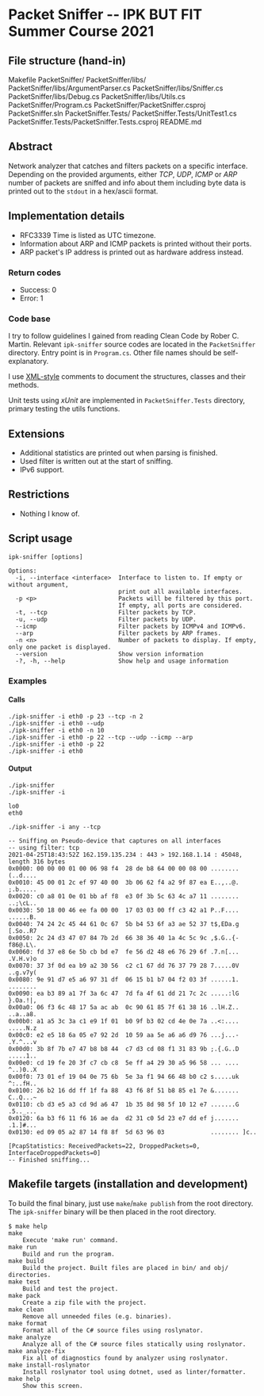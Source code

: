 # Packet Sniffer -- IPK BUT FIT Summer Course 2021

## File structure (hand-in)

Makefile
PacketSniffer/
PacketSniffer/libs/
PacketSniffer/libs/ArgumentParser.cs
PacketSniffer/libs/Sniffer.cs
PacketSniffer/libs/Debug.cs
PacketSniffer/libs/Utils.cs
PacketSniffer/Program.cs
PacketSniffer/PacketSniffer.csproj
PacketSniffer.sln
PacketSniffer.Tests/
PacketSniffer.Tests/UnitTest1.cs
PacketSniffer.Tests/PacketSniffer.Tests.csproj
README.md

## Abstract

Network analyzer that catches and filters packets on a specific interface.
Depending on the provided arguments, either *TCP*, *UDP*, *ICMP* or *ARP*
number of packets are sniffed and info about them including byte data is printed
out to the `stdout` in a hex/ascii format.

## Implementation details

- RFC3339 Time is listed as UTC timezone.
- Information about ARP and ICMP packets is printed without their ports.
- ARP packet's IP address is printed out as hardware address instead.

### Return codes

- Success: 0
- Error: 1

### Code base

I try to follow guidelines I gained from reading Clean Code by Rober C. Martin.
Relevant `ipk-sniffer` source codes are located in the `PacketSniffer` directory.
Entry point is in `Program.cs`. Other file names should be self-explanatory.

I use [XML-style](https://docs.microsoft.com/en-us/dotnet/csharp/codedoc)
comments to document the structures, classes and their methods.

Unit tests using *xUnit* are implemented in `PacketSniffer.Tests` directory,
primary testing the utils functions.

## Extensions

- Additional statistics are printed out when parsing is finished.
- Used filter is written out at the start of sniffing.
- IPv6 support.

## Restrictions

- Nothing I know of.

## Script usage

```
ipk-sniffer [options]

Options:
  -i, --interface <interface>  Interface to listen to. If empty or without argument,
                               print out all available interfaces.
  -p <p>                       Packets will be filtered by this port.
                               If empty, all ports are considered.
  -t, --tcp                    Filter packets by TCP.
  -u, --udp                    Filter packets by UDP.
  --icmp                       Filter packets by ICMPv4 and ICMPv6.
  --arp                        Filter packets by ARP frames.
  -n <n>                       Number of packets to display. If empty, only one packet is displayed.
  --version                    Show version information
  -?, -h, --help               Show help and usage information
```

### Examples

#### Calls

```
./ipk-sniffer -i eth0 -p 23 --tcp -n 2
./ipk-sniffer -i eth0 --udp
./ipk-sniffer -i eth0 -n 10
./ipk-sniffer -i eth0 -p 22 --tcp --udp --icmp --arp
./ipk-sniffer -i eth0 -p 22
./ipk-sniffer -i eth0
```

#### Output

```
./ipk-sniffer
./ipk-sniffer -i

lo0
eth0
```

```
./ipk-sniffer -i any --tcp

-- Sniffing on Pseudo-device that captures on all interfaces
-- using filter: tcp
2021-04-25T18:43:52Z 162.159.135.234 : 443 > 192.168.1.14 : 45048, length 316 bytes
0x0000: 00 00 00 01 00 06 98 f4  28 de b8 64 00 00 08 00 ........ (..d....
0x0010: 45 00 01 2c ef 97 40 00  3b 06 62 f4 a2 9f 87 ea E..,..@. ;.b.....
0x0020: c0 a8 01 0e 01 bb af f8  e3 0f 3b 5c 63 4c a7 11 ........ ..;\cL..
0x0030: 50 18 00 46 ee fa 00 00  17 03 03 00 ff c3 42 a1 P..F.... ......B.
0x0040: 74 24 2c 45 44 61 0c 67  5b b4 53 6f a3 ae 52 37 t$,EDa.g [.So..R7
0x0050: 2c 24 d3 47 07 84 7b 2d  66 38 36 40 1a 4c 5c 9c ,$.G..{- f86@.L\.
0x0060: fd 37 e8 6e 5b cb bd e7  fe 56 d2 48 e6 76 29 6f .7.n[... .V.H.v)o
0x0070: 37 3f 0d ea b9 a2 30 56  c2 c1 67 dd 76 37 79 28 7.....0V ..g.v7y(
0x0080: 9e 91 d7 e5 a6 97 31 df  06 15 b1 b7 04 f2 03 3f ......1. ........
0x0090: ea b3 89 a1 7f 3a 6c 47  7d fa 4f 61 dd 21 7c 2c .....:lG }.Oa.!|,
0x00a0: 06 f3 6c 48 17 5a ac ab  0c 90 61 85 7f 61 38 16 ..lH.Z.. ..a..a8.
0x00b0: a1 a5 3c 3a c1 e9 1f 01  b0 9f b3 02 cd 4e 0e 7a ..<:.... .....N.z
0x00c0: e2 e5 18 6a 05 e7 92 2d  10 59 aa 5e a6 a6 d9 76 ...j...- .Y.^...v
0x00d0: 3b 8f 7b e7 47 b8 b8 44  c7 d3 cd 08 f1 31 83 9b ;.{.G..D .....1..
0x00e0: cd 19 fe 20 3f c7 cb c8  5e ff a4 29 30 a5 96 58 ... .... ^..)0..X
0x00f0: 73 01 ef 19 04 0e 75 6b  5e 3a f1 94 66 48 b0 c2 s.....uk ^:..fH..
0x0100: 26 b2 16 dd ff 1f fa 88  43 f6 8f 51 b8 85 e1 7e &....... C..Q...~
0x0110: cb d3 e5 a3 cd 9d a6 47  1b 35 8d 98 5f 10 12 e7 .......G .5.._...
0x0120: 6a b3 f6 11 f6 16 ae da  d2 31 c0 5d 23 e7 dd ef j....... .1.]#...
0x0130: ed 09 05 a2 87 14 f8 8f  5d 63 96 03             ........ ]c..

[PcapStatistics: ReceivedPackets=22, DroppedPackets=0, InterfaceDroppedPackets=0]
-- Finished sniffing...
```

## Makefile targets (installation and development)

To build the final binary, just use `make`/`make publish` from the root
directory. The `ipk-sniffer` binary will be then placed in the root directory.

```
$ make help
make
    Execute 'make run' command.
make run
    Build and run the program.
make build
    Build the project. Built files are placed in bin/ and obj/ directories.
make test
    Build and test the project.
make pack
    Create a zip file with the project.
make clean
    Remove all unneeded files (e.g. binaries).
make format
    Format all of the C# source files using roslynator.
make analyze
    Analyze all of the C# source files statically using roslynator.
make analyze-fix
    Fix all of diagnostics found by analyzer using roslynator.
make install-roslynator
    Install roslynator tool using dotnet, used as linter/formatter.
make help
    Show this screen.
```
